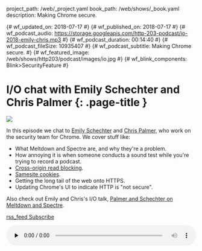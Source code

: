project_path: /web/_project.yaml
book_path: /web/shows/_book.yaml
description: Making Chrome secure.

{# wf_updated_on: 2018-07-17 #}
{# wf_published_on: 2018-07-17 #}
{# wf_podcast_audio: https://storage.googleapis.com/http-203-podcast/io-2018-emily-chris.mp3 #}
{# wf_podcast_duration: 00:14:40 #}
{# wf_podcast_fileSize: 10935407 #}
{# wf_podcast_subtitle: Making Chrome secure. #}
{# wf_featured_image: /web/shows/http203/podcast/images/io.jpg #}
{# wf_blink_components: Blink>SecurityFeature #}

# I/O chat with Emily Schechter and Chris Palmer {: .page-title }

<img src="/web/shows/http203/podcast/images/io.jpg" class="attempt-right">

In this episode we chat to [Emily Schechter](https://twitter.com/emschec) and [Chris
Palmer](https://twitter.com/fugueish), who work on the security team for Chrome. We cover stuff
like:

* What Meltdown and Spectre are, and why they're a problem.
* How annoying it is when someone conducts a sound test while you're trying to record a podcast.
* [Cross-origin read blocking](https://fetch.spec.whatwg.org/#corb).
* [Samesite cookies](https://tools.ietf.org/html/draft-ietf-httpbis-rfc6265bis-02#section-5.3.7).
* Getting the long tail of the web onto HTTPS.
* Updating Chrome's UI to indicate HTTP is "not secure".

Also check out Emily and Chris's I/O talk, [Palmer and Schechter on Meltdown and
Spectre](https://www.youtube.com/watch?v=dBuykrdhK-A).

<a href="http://feeds.feedburner.com/Http203Podcast">
  <span class="material-icons">rss_feed</span>
  Subscribe
</a>

<audio style="width: 100%"
src="https://storage.googleapis.com/http-203-podcast/io-2018-emily-chris.mp3" controls
preload="none"></audio>
